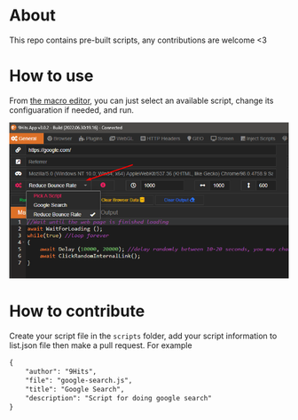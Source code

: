 # About
This repo contains pre-built scripts, any contributions are welcome <3

# How to use
From [the macro editor](https://docs.9hits.com/macros/overview/#writing-your-script), you can just select an available script, change its configuaration if needed, and run.

!["Screenshoot](screenshot.png)


# How to contribute
Create your script file in the `scripts` folder, add your script information to list.json file then make a pull request. For example
```
{
    "author": "9Hits",
    "file": "google-search.js",
    "title": "Google Search",
    "description": "Script for doing google search"
}
```
